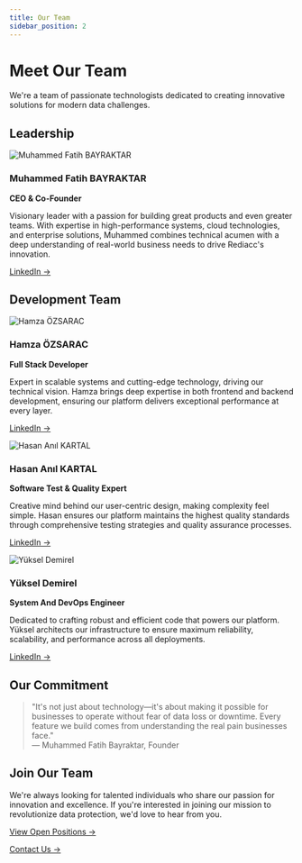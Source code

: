 ```yaml
---
title: Our Team
sidebar_position: 2
---
```


# Meet Our Team

We're a team of passionate technologists dedicated to creating innovative solutions for modern data challenges.

## Leadership

![Muhammed Fatih BAYRAKTAR](/img/profiles/mfb.jpeg)

### Muhammed Fatih BAYRAKTAR
**CEO & Co-Founder**

Visionary leader with a passion for building great products and even greater teams. With expertise in high-performance systems, cloud technologies, and enterprise solutions, Muhammed combines technical acumen with a deep understanding of real-world business needs to drive Rediacc's innovation.

<a href="https://www.linkedin.com/in/muhammed-fatih-bayraktar/" target="_blank">LinkedIn →</a>

## Development Team

![Hamza ÖZSARAC](/img/profiles/hmz.jpeg)

### Hamza ÖZSARAC
**Full Stack Developer**

Expert in scalable systems and cutting-edge technology, driving our technical vision. Hamza brings deep expertise in both frontend and backend development, ensuring our platform delivers exceptional performance at every layer.

<a href="https://www.linkedin.com/in/hamza-ozsarac/" target="_blank">LinkedIn →</a>

![Hasan Anıl KARTAL](/img/profiles/hak.jpeg)

### Hasan Anıl KARTAL
**Software Test & Quality Expert**

Creative mind behind our user-centric design, making complexity feel simple. Hasan ensures our platform maintains the highest quality standards through comprehensive testing strategies and quality assurance processes.

<a href="https://www.linkedin.com/in/hasananilkartal/" target="_blank">LinkedIn →</a>

![Yüksel Demirel](/img/profiles/yd.jpeg)

### Yüksel Demirel
**System And DevOps Engineer**

Dedicated to crafting robust and efficient code that powers our platform. Yüksel architects our infrastructure to ensure maximum reliability, scalability, and performance across all deployments.

<a href="https://www.linkedin.com/in/yüksel-demirel-92065749/" target="_blank">LinkedIn →</a>

## Our Commitment

> "It's not just about technology—it's about making it possible for businesses to operate without fear of data loss or downtime. Every feature we build comes from understanding the real pain businesses face."  
> — Muhammed Fatih Bayraktar, Founder

## Join Our Team

We're always looking for talented individuals who share our passion for innovation and excellence. If you're interested in joining our mission to revolutionize data protection, we'd love to hear from you.

<a href="https://careers.rediacc.com" target="_blank">View Open Positions →</a>

<a href="mailto:careers@rediacc.com" target="_blank">Contact Us →</a>